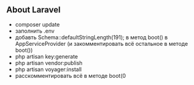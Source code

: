 
## About Laravel

- composer update
- заполнить .env 
- добавть Schema::defaultStringLength(191); в метод boot() в AppServiceProvider
(и закомментировать всё остальное в методе boot())
- php artisan key:generate
- php artisan vendor:publish
- php artisan voyager:install
- расскомментировать всё в методе boot(0
